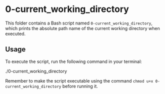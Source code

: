 # 0-current_working_directory

This folder contains a Bash script named `0-current_working_directory`, which prints the absolute path name of the current working directory when executed.

## Usage

To execute the script, run the following command in your terminal:

./0-current_working_directory

Remember to make the script executable using the command `chmod u+x 0-current_working_directory` before running it.

